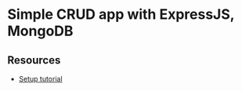 # Simple CRUD app with ExpressJS, MongoDB

## Resources

- [Setup tutorial](https://zellwk.com/blog/crud-express-mongodb/)
